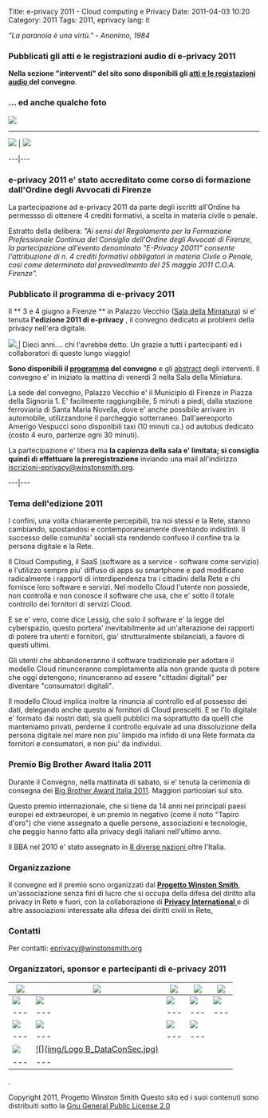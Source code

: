 Title: e-privacy 2011 - Cloud computing e Privacy
Date: 2011-04-03 10:20
Category: 2011
Tags: 2011, eprivacy
lang: it

_"La paranoia è una virtù." - Anonimo, 1984_

### Pubblicati gli atti e le registrazioni audio di e-privacy 2011

**Nella sezione "interventi" del sito sono disponibili gli [ atti e le registazioni audio ](./interventi.html) del convegno**.


### ... ed anche qualche foto

![](foto_2011/e-privacy-2011-v_speech.jpg)

---
![](foto_2011/IMG00269-20110604-1718.jpg)
| ![](foto_2011/IMG_0122.JPG)

---|---

### e-privacy 2011 e' stato accreditato come corso di formazione dall'Ordine degli Avvocati di Firenze

La partecipazione ad e-privacy 2011 da parte degli iscritti all'Ordine ha permessso di ottenere 4 crediti formativi, a scelta in materia civile o penale.

Estratto della delibera: _"Ai sensi del Regolamento per la Formazione Professionale Continua del Consiglio dell'Ordine degli Avvocati di Firenze, la partecipazione all'evento denominato "E-Privacy 20011" consente l'attribuzione di n. 4 crediti formativi obbligatori in materia Civile o Penale, così come determinato dal provvedimento del 25 maggio 2011 C.O.A. Firenze"._

### Pubblicato il programma di e-privacy 2011

Il ** 3 e 4 giugno a Firenze ** in Palazzo Vecchio ([Sala della Miniatura](img/salaminiature_small.png)) si e' tenuta **l'edizione 2011 di e-privacy** , il convegno dedicato ai problemi della privacy nell'era digitale.

[ ![](img/20100512_PI_e_for_e-privacy.jpg) ](http://it.wikipedia.org/wiki/V_per_Vendetta) |
Dieci anni.... chi l'avrebbe detto. Un grazie a tutti i partecipanti ed i collaboratori di questo lungo viaggio!

**Sono disponibili il [programma](./interventi.html#programma) del convegno** e gli [abstract](./interventi.html#dettagli) degli interventi.
Il convegno e' in iniziato la mattina di venerdi 3 nella Sala della Miniatura.

La sede del convegno, Palazzo Vecchio e' il Municipio di Firenze in Piazza della Signoria 1.
E' facilmente raggiungibile, 5 minuti a piedi, dalla stazione ferroviaria di Santa Maria Novella, dove e' anche possibile arrivare in automobile, utilizzandone il parcheggio sotterraneo.
Dall'aereoporto Amerigo Vespucci sono disponibili taxi (10 minuti ca.) od autobus dedicato (costo 4 euro, partenze ogni 30 minuti).

La partecipazione e' libera ma **la capienza della sala e' limitata; si consiglia quindi di effettuare la preregistrazione** inviando una mail all'indirizzo [iscrizioni-eprivacy@winstonsmith.org](mailto:iscrizioni-eprivacy@winstonsmith.org).

---|---

### Tema dell'edizione 2011

I confini, una volta chiaramente percepibili, tra noi stessi e la Rete, stanno cambiando, spostandosi e contemporaneamente diventando indistinti.
Il successo delle comunita' sociali sta rendendo confuso il confine tra la persona digitale e la Rete.

Il Cloud Computing, il SaaS (software as a service - software come servizio) e l'utilizzo sempre piu' diffuso di apps su smartphone e pad modificano radicalmente i rapporti di interdipendenza tra i cittadini della Rete e chi fornisce loro software e servizi.
Nel modello Cloud l'utente non possiede, non controlla e non conosce il software che usa, che e' sotto il totale controllo dei fornitori di servizi Cloud.

E se e' vero, come dice Lessig, che solo il software e' la legge del cyberspazio, questo portera' inevitabilmente ad un'alterazione dei rapporti di potere tra utenti e fornitori, gia' strutturalmente sbilanciati, a favore di questi ultimi.

Gli utenti che abbandoneranno il software tradizionale per adottare il modello Cloud rinunceranno completamente alla non grande quota di potere che oggi detengono; rinunceranno ad essere "cittadini digitali" per diventare "consumatori digitali".

Il modello Cloud implica inoltre la rinuncia al controllo ed al possesso dei dati, delegando anche questo ai fornitori di Cloud prescelti.
E se l'Io digitale e' formato dai nostri dati, sia quelli pubblici ma soprattutto da quelli che manteniamo privati, perderne il controllo equivale ad una dissoluzione della persona digitale nel mare non piu' limpido ma infido di una Rete formata da fornitori e consumatori, e non piu' da individui.


###  Premio Big Brother Award Italia 2011 

Durante il Convegno, nella mattinata di sabato, si e' tenuta la cerimonia di consegna dei [Big Brother Award Italia 2011](http://bba.winstonsmith.org).
Maggiori particolari sul sito. 

Questo premio internazionale, che si tiene da 14 anni nei principali paesi europei ed extraeuropei, è un premio in negativo (come il noto "Tapiro d'oro") che viene assegnato a quelle persone, associazioni e tecnologie, che peggio hanno fatto alla privacy degli italiani nell'ultimo anno.


Il BBA nel 2010 e' stato assegnato in [ 8 diverse nazioni ](http://www.bigbrotherawards.org/) oltre l'Italia. 

### Organizzazione

Il convegno ed il premio sono organizzati dal **[ Progetto Winston Smith](http://pws.winstonsmith.org/)**, un'associazione senza fini di lucro che si occupa della difesa del diritto alla privacy in Rete e fuori, con la collaborazione di [ **Privacy International** ](http://www.privacyinternational.org/) e di altre associazioni interessate alla difesa dei diritti civili in Rete[.](immagini_da_non_pubblicare/immagini_da_non_pubblicare.html.)



### Contatti

Per contatti: [ eprivacy@winstonsmith.org](mailto:eprivacy@winstonsmith.org)



### Organizzatori, sponsor e partecipanti di e-privacy 2011

[ ![](img/pws-logo.png) ](http://pws.winstonsmith.org) |  [ ![](img/logo_sm.gif) ](http://www.privacyinternational.org) |  [ ![](img/pi.png) ](http://www.punto-informatico.it/) |  [ ![](img/bonw.gif) ](http://www.bigbrotherawards.org) |  [ ![](img/sel.jpg) ](http://www.selfirenze.org/)
---|---|---|---|---
[ ![](img/sikurezza_logo.png) ](http://www.sikurezza.org) |  [ ![](img/s0ftpj_logo.png) ](http://www.s0ftpj.org) |  [ ![](img/recursiva_logo.png) ](http://www.recursiva.org) |  [ ![](img/cutaway.png) ](http://www.cutaway.it/) |  [ ![](img/logo_opsi.jpg) ](http://opsi.aipnet.it/) |  [ ![](img/logo_aip.jpg) ](http://www.aipnet.it/)
---|---|---|---|---|---
[ ![](img/Interdatanet_no_bg_66.png) ](http://www.interdatanet.org/) |  [ ![](img/ictacademy.jpg) ](http://www.ict-academy.it/) |  [ ![](img/logo-cloudusb.png) ](http://cloudusb.net/) |  [ ![](img/icaa-logo_small.jpg) ](http://www.criminologia.org/)
---|---|---|---
[ ![](img/logo_amadir.jpg) ](http://www.amadir.it/) |  [ ![](img/Logo B_DataConSec.jpg) ](http://www.dataconsec.com/)
---|---




.

Copyright 2011, Progetto Winston Smith
Questo sito ed i suoi contenuti sono distribuiti sotto la [Gnu General Public License 2.0](http://www.gnu.org/licenses/gpl.html)

